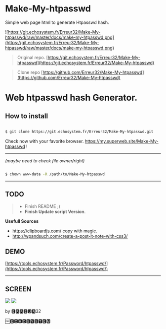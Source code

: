 # Make-My-htpasswd

Simple web page html to generate Htpasswd hash.

![https://git.echosystem.fr/Erreur32/Make-My-htpasswd/raw/master/docs/make-my-htpasswd.png](https://git.echosystem.fr/Erreur32/Make-My-htpasswd/raw/master/docs/make-my-htpasswd.png)

> Original repo.   [https://git.echosystem.fr/Erreur32/Make-My-htpasswd](https://git.echosystem.fr/Erreur32/Make-My-htpasswd)
 
> Clone repo       [https://github.com/Erreur32/Make-My-htpasswd](https://github.com/Erreur32/Make-My-htpasswd)

# Web  htpasswd hash Generator.

## How to install

```bash

$ git clone https://git.echosystem.fr/Erreur32/Make-My-htpasswd.git

```

Check now with your favorite browser. https://my.superweb.site/Make-My-htpasswd !



-----


*(maybe need to check file owner/right)*

```bash

$ chown www-data -R /path/to/Make-My-htpasswd

```

-----



## TODO 
> 
>  - Finish README ;)
>  - **Finish Update script Version**.
>  


**Usefull Sources**

 - https://clipboardjs.com/  copy with magic.
 - http://wpandsuch.com/create-a-post-it-note-with-css3/ 


## DEMO 

[https://tools.echosystem.fr/Password/htpasswd/](https://tools.echosystem.fr/Password/htpasswd/)


**********************************************************

## SCREEN

![](https://git.echosystem.fr/Erreur32/Make-My-htpasswd/raw/master/docs/make-my-htpasswd.png)
![](https://git.echosystem.fr/Erreur32/Make-My-htpasswd/raw/master/docs/make-my-htpasswd2.png)






by 🅴🆁🆁🅴🆄🆁32

 🆓🅴🅲🅷🅾️🆂🆈🆂🆃🅴🅼
 
